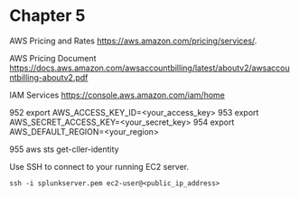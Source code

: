 # Chapter 5


AWS Pricing and Rates
https://aws.amazon.com/pricing/services/.

AWS Pricing Document
https://docs.aws.amazon.com/awsaccountbilling/latest/aboutv2/awsaccountbilling-aboutv2.pdf


IAM Services
https://console.aws.amazon.com/iam/home



  952  export AWS_ACCESS_KEY_ID=<your_access_key>
  953  export AWS_SECRET_ACCESS_KEY=<your_secret_key>
  954  export AWS_DEFAULT_REGION=<your_region>
  
  
  955  aws sts get-cller-identity





Use SSH to connect to your running EC2 server.
```
ssh -i splunkserver.pem ec2-user@<public_ip_address>
```
